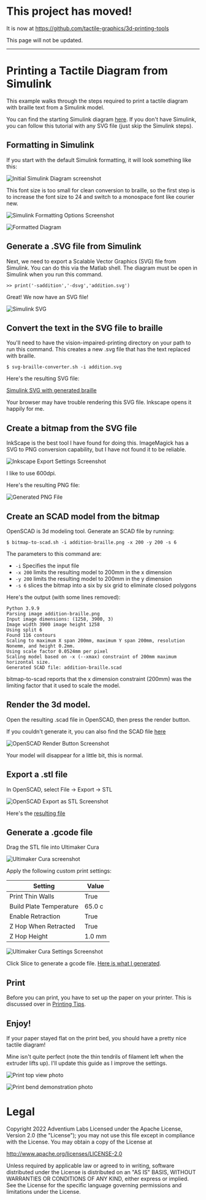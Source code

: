 # This project has moved! 

It is now at https://github.com/tactile-graphics/3d-printing-tools

This page will not be updated. 

---------


# Printing a Tactile Diagram from Simulink

This example walks through the steps required to print a tactile diagram
with braille text from a Simulink model.

You can find the starting Simulink diagram [here](resources/addition.slx).
If you don't have Simulink, you can follow this tutorial
with any SVG file (just skip the Simulink steps).

## Formatting in Simulink
If you start with the default Simulink formatting, it will look
something like this:

![Initial Simulink Diagram screenshot](img/starting-diagram.png)

This font size is too small for clean conversion to braille,
so the first step is to increase the font size to 24 and switch to a monospace font like courier new.

![Simulink Formatting Options Screenshot](img/simulink-formatting.png)

![Formatted Diagram](img/formatted-diagram.png)

## Generate a .SVG file from Simulink

Next, we need to export a Scalable Vector Graphics (SVG) file from Simulink. 
You can do this via the Matlab shell. The diagram must be open in Simulink when you run this command.

```
>> print('-saddition','-dsvg','addition.svg')
```

Great! We now have an SVG file!

![Simulink SVG](resources/addition.svg)

## Convert the text in the SVG file to braille

You'll need to have the vision-impaired-printing directory on your path to run this command. 
This creates a new .svg file that has the text replaced with braille. 

```
$ svg-braille-converter.sh -i addition.svg 
```

Here's the resulting SVG file:

[Simulink SVG with generated braille](resources/addition-braille.svg)

Your browser may have trouble rendering this SVG file. Inkscape opens it happily for me. 

## Create a bitmap from the SVG file

InkScape is the best tool I have found for doing this. ImageMagick has a SVG to PNG conversion capability, but I have
not found it to be reliable. 

![Inkscape Export Settings Screenshot](img/inkscape-export.png)

I like to use 600dpi. 

Here's the resulting PNG file:

![Generated PNG File](resources/addition-braille.png)

## Create an SCAD model from the bitmap

OpenSCAD is 3d modeling tool. Generate an SCAD file by running:

```
$ bitmap-to-scad.sh -i addition-braille.png -x 200 -y 200 -s 6
```

The parameters to this command are:

* `-i` Specifies the input file
* `-x 200` limits the resulting model to 200mm in the x dimension
* `-y 200` limits the resulting model to 200mm in the y dimension
* `-s 6` slices the bitmap into a six by six grid to eliminate closed polygons

Here's the output (with some lines removed):

```
Python 3.9.9
Parsing image addition-braille.png
Input image dimensions: (1258, 3900, 3)
Image width 3900 image height 1258
Using split 6
Found 116 contours
Scaling to maximum X span 200mm, maximum Y span 200mm, resolution Nonemm, and height 0.2mm.
Using scale factor 0.0524mm per pixel
Scaling model based on -x (--xmax) constraint of 200mm maximum horizontal size.
Generated SCAD file: addition-braille.scad
```

bitmap-to-scad reports that the x dimension constraint (200mm) was the limiting factor that it used
to scale the model. 

## Render the 3d model.

Open the resulting .scad file in OpenSCAD, then press the render button. 

If you couldn't generate it, you can also find the SCAD file [here](resources/addition-braille.scad)

![OpenSCAD Render Button Screenshot](img/openscad-render.png)

Your model will disappear for a little bit, this is normal. 

## Export a .stl file

In OpenSCAD, select File -> Export -> STL

![OpenSCAD Export as STL Screenshot](img/stl-export.png)

Here's the [resulting file](resources/addition-braille.stl)

## Generate a .gcode file

Drag the STL file into Ultimaker Cura

![Ultimaker Cura screenshot](img/cura.png)

Apply the following custom print settings:

| Setting | Value |
| ------ | ------ |
| Print Thin Walls | True |
| Build Plate Temperature | 65.0 c |
| Enable Retraction | True | 
| Z Hop When Retracted | True | 
| Z Hop Height | 1.0 mm | 

![Ultimaker Cura Settings Screenshot](img/cura-settings.png)

Click Slice to generate a gcode file. [Here is what I generated](resources/CE3PRO_addition-braille.gcode).

## Print

Before you can print, you have to set up the paper on your printer. 
This is discussed over in [Printing Tips](../../printing-tips.md).

## Enjoy! 

If your paper stayed flat on the print bed, you should have a pretty nice tactile diagram! 

Mine isn't quite perfect (note the thin tendrils of filament left when the extruder lifts up). 
I'll update this guide as I improve the settings.

![Print top view photo](img/paper-printed-top.jpg)

![Print bend demonstration photo](img/paper-printed-curved.jpg)

# Legal

Copyright 2022 Adventium Labs
Licensed under the Apache License, Version 2.0 (the "License");
you may not use this file except in compliance with the License.
You may obtain a copy of the License at

http://www.apache.org/licenses/LICENSE-2.0

Unless required by applicable law or agreed to in writing, software
distributed under the License is distributed on an "AS IS" BASIS,
WITHOUT WARRANTIES OR CONDITIONS OF ANY KIND, either express or implied.
See the License for the specific language governing permissions and
limitations under the License.
